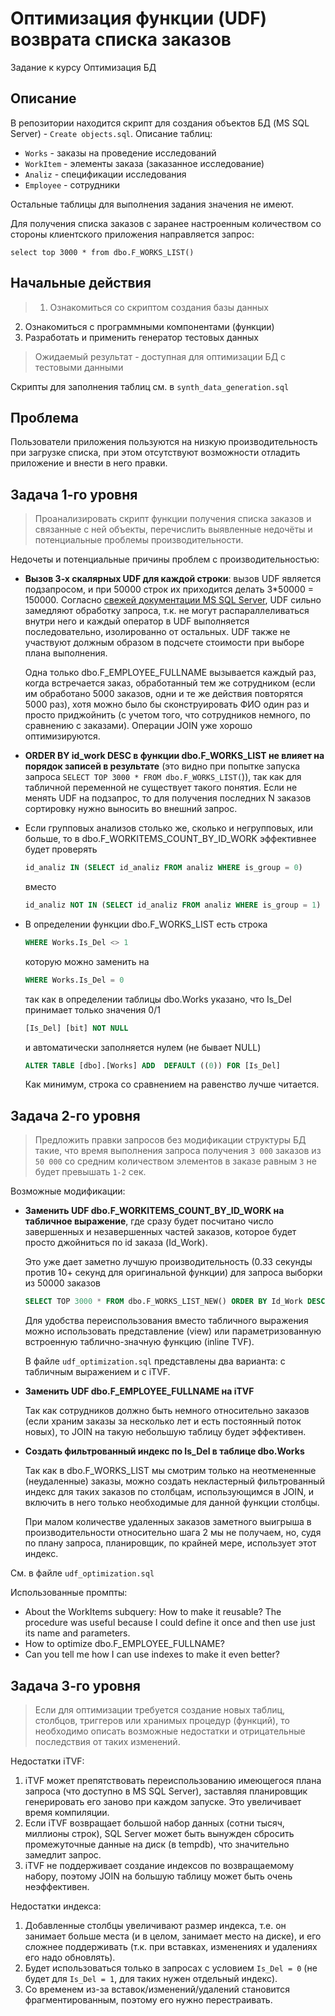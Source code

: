 # Оптимизация функции (UDF) возврата списка заказов
Задание к курсу Оптимизация БД

## Описание
В репозитории находится скрипт для создания объектов БД (MS SQL Server) - `Create objects.sql`.
Описание таблиц:
* `Works` - заказы на проведение исследований
* `WorkItem` - элементы заказа (заказанное исследование)
* `Analiz` - спецификации исследования
* `Employee` - сотрудники

Остальные таблицы для выполнения задания значения не имеют.

Для получения списка заказов с заранее настроенным количеством со стороны клиентского приложения направляется запрос:

`select top 3000 * from dbo.F_WORKS_LIST()`

## Начальные действия
>  1. Ознакомиться со скриптом создания базы данных
2. Ознакомиться с программными компонентами (функции)
3. Разработать и применить генератор тестовых данных 

> Ожидаемый результат - доступная для оптимизации БД с тестовыми данными

Скрипты для заполнения таблиц см. в `synth_data_generation.sql`

## Проблема
Пользователи приложения пользуются на низкую производительность при загрузке списка, при этом отсутствуют возможности отладить приложение и внести в него правки.

## Задача 1-го уровня

> Проанализировать скрипт функции получения списка заказов и связанные с ней объекты, перечислить выявленные недочёты и потенциальные проблемы производительности.

Недочеты и потенциальные причины проблем с производительностью:

* **Вызов 3-х скалярных UDF для каждой строки**: вызов UDF является подзапросом, и при 50000 строк их приходится делать 3\*50000 = 150000. Согласно [свежей документации MS SQL Server](https://learn.microsoft.com/en-us/sql/relational-databases/user-defined-functions/scalar-udf-inlining?view=sql-server-ver17), UDF сильно замедляют обработку запроса, т.к. не могут распараллеливаться внутри него и каждый оператор в UDF выполняется последовательно, изолированно от остальных. UDF также не участвуют должным образом в подсчете стоимости при выборе плана выполнения. 

    Одна только dbo.F_EMPLOYEE_FULLNAME вызывается каждый раз, когда встречается заказ, обработанный тем же сотрудником (если им обработано 5000 заказов, одни и те же действия повторятся 5000 раз), хотя можно было бы сконструировать ФИО один раз и просто приджойнить (с учетом того, что сотрудников немного, по сравнению с заказами). Операции JOIN уже хорошо оптимизируются.

* **ORDER BY id_work DESC в функции dbo.F_WORKS_LIST не влияет на порядок записей в результате** (это видно при попытке запуска запроса `SELECT TOP 3000 * FROM dbo.F_WORKS_LIST(`)), так как для табличной переменной не существует такого понятия. Если не менять UDF на подзапрос, то для получения последних N заказов сортировку нужно выносить во внешний запрос.

* Если групповых анализов столько же, сколько и негрупповых, или больше, то в dbo.F_WORKITEMS_COUNT_BY_ID_WORK эффективнее будет проверять
    ```sql
    id_analiz IN (SELECT id_analiz FROM analiz WHERE is_group = 0)
    ```
    вместо
    ```sql
    id_analiz NOT IN (SELECT id_analiz FROM analiz WHERE is_group = 1)
    ```

* В определении функции dbo.F_WORKS_LIST есть строка
    ```sql
    WHERE Works.Is_Del <> 1
    ```
    которую можно заменить на
    ```sql
    WHERE Works.Is_Del = 0
    ```
    так как в определении таблицы dbo.Works указано, что Is_Del принимает только значения 0/1
    ```sql
    [Is_Del] [bit] NOT NULL
    ```
    и автоматически заполняется нулем (не бывает NULL)
    ```sql
    ALTER TABLE [dbo].[Works] ADD  DEFAULT ((0)) FOR [Is_Del]
    ```
    Как минимум, строка со сравнением на равенство лучше читается.


## Задача 2-го уровня

> Предложить правки запросов без модификации структуры БД такие, что время выполнения запроса получения `3 000` заказов из `50 000` со средним количеством элементов в заказе равным `3` не будет превышать `1-2` сек.

Возможные модификации:

* **Заменить UDF dbo.F_WORKITEMS_COUNT_BY_ID_WORK на табличное выражение**, где сразу будет посчитано число завершенных и незавершенных частей заказов, которое будет просто джойниться по id заказа (Id_Work). 

    Это уже дает заметно лучшую производительность (0.33 секунды против 10+ секунд для оригинальной функции) для запроса выборки из 50000 заказов
    ```sql
    SELECT TOP 3000 * FROM dbo.F_WORKS_LIST_NEW() ORDER BY Id_Work DESC
    ```

    Для удобства переиспользования вместо табличного выражения можно использовать представление (view) или параметризованную встроенную таблично-значную функцию (inline TVF).

    В файле `udf_optimization.sql` представлены два варианта: с табличным выражением и с iTVF.

* **Заменить UDF dbo.F_EMPLOYEE_FULLNAME на iTVF**

    Так как сотрудников должно быть немного относительно заказов (если храним заказы за несколько лет и есть постоянный поток новых), то JOIN на такую небольшую таблицу будет эффективен.

* **Создать фильтрованный индекс по Is_Del в таблице dbo.Works**

    Так как в dbo.F_WORKS_LIST мы смотрим только на неотмененные (неудаленные) заказы, можно создать некластерный фильтрованный индекс для таких заказов по столбцам, использующимся в JOIN, и включить в него только необходимые для данной функции столбцы.

    При малом количестве удаленных заказов заметного выигрыша в производительности относительно шага 2 мы не получаем, но, судя по плану запроса, планировщик, по крайней мере, использует этот индекс. 

См. в файле `udf_optimization.sql` 

Использованные промпты:
* About the WorkItems subquery: How to make it reusable? The procedure was useful because I could define it once and then use just its name and parameters.
* How to optimize dbo.F_EMPLOYEE_FULLNAME?
* Can you tell me how I can use indexes to make it even better?

## Задача 3-го уровня

> Если для оптимизации требуется создание новых таблиц, столбцов, триггеров или хранимых процедур (функций), то необходимо описать возможные недостатки и отрицательные последствия от таких изменений.

Недостатки iTVF:
1. iTVF может препятствовать переиспользованию имеющегося плана запроса (что доступно в MS SQL Server), заставляя планировщик генерировать его заново при каждом запуске. Это увеличивает время компиляции.
2. Если iTVF возвращает большой набор данных (сотни тысяч, миллионы строк), SQL Server может быть вынужден сбросить промежуточные данные на диск (в tempdb), что значительно замедлит запрос.
3. iTVF не поддерживает создание индексов по возвращаемому набору, поэтому JOIN на большую таблицу может быть очень неэффективен.

Недостатки индекса:
1. Добавленные столбцы увеличивают размер индекса, т.е. он занимает больше места (и в целом, занимает место на диске), и его сложнее поддерживать (т.к. при вставках, изменениях и удалениях его надо обновлять).
2. Будет использоваться только в запросах с условием `Is_Del = 0` (не будет для `Is_Del = 1`, для таких нужен отдельный индекс).
3. Со временем из-за вставок/изменений/удалений становится фрагментированным, поэтому его нужно перестраивать.